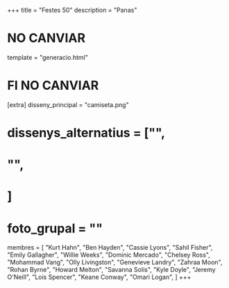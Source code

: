 +++
title = "Festes 50"
description = "Panas"

# NO CANVIAR
template = "generacio.html"
# FI NO CANVIAR

[extra]
disseny_principal = "camiseta.png"
# dissenys_alternatius = ["",
#                        "",
#                        ]
# foto_grupal = ""
membres = [ "Kurt Hahn",
            "Ben Hayden",
            "Cassie Lyons",
            "Sahil Fisher",
            "Emily Gallagher",
            "Willie Weeks",
            "Dominic Mercado",
            "Chelsey Ross",
            "Mohammad Vang",
            "Olly Livingston",
            "Genevieve Landry",
            "Zahraa Moon",
            "Rohan Byrne",
            "Howard Melton",
            "Savanna Solis",
            "Kyle Doyle",
            "Jeremy O'Neill",
            "Lois Spencer",
            "Keane Conway",
            "Omari Logan",
           ]
+++